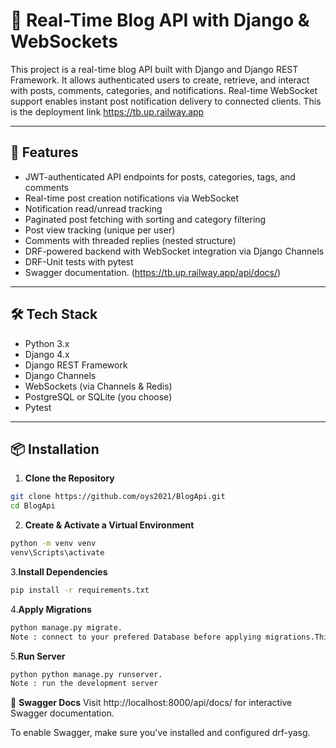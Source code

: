 # 📰 Real-Time Blog API with Django & WebSockets

This project is a real-time blog API built with Django and Django REST Framework. It allows authenticated users to create, retrieve, and interact with posts, comments, categories, and notifications. Real-time WebSocket support enables instant post notification delivery to connected clients. This is the deployment link https://tb.up.railway.app

---

## 🚀 Features

-  JWT-authenticated API endpoints for posts, categories, tags, and comments
- Real-time post creation notifications via WebSocket
- Notification read/unread tracking
- Paginated post fetching with sorting and category filtering
- Post view tracking (unique per user)
- Comments with threaded replies (nested structure)
- DRF-powered backend with WebSocket integration via Django Channels
- DRF-Unit tests with pytest
- Swagger documentation. (https://tb.up.railway.app/api/docs/)

---

## 🛠 Tech Stack

- Python 3.x
- Django 4.x
- Django REST Framework
- Django Channels
- WebSockets (via Channels & Redis)
- PostgreSQL or SQLite (you choose)
- Pytest

---



## 📦 Installation

1. **Clone the Repository**

```bash
git clone https://github.com/oys2021/BlogApi.git
cd BlogApi

```

2. **Create & Activate a Virtual Environment**

```bash
python -m venv venv
venv\Scripts\activate
```


3.**Install Dependencies**
```bash
pip install -r requirements.txt
```

4.**Apply Migrations**
```bash
python manage.py migrate.
Note : connect to your prefered Database before applying migrations.This current code uses Postgresql
```
5.**Run Server**
```bash
python python manage.py runserver.
Note : run the development server
```


 📘 **Swagger Docs**
Visit http://localhost:8000/api/docs/ for interactive Swagger documentation.

To enable Swagger, make sure you've installed and configured drf-yasg.
